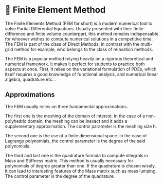 # 🧱 Finite Element Method

The Finite Elements Method (FEM for short) is a modern numerical tool to solve Partial Differential Equations. Usually
presented with their finite-difference and finite volume counterpart, this method remains indispensable for whoever 
wishes to compute numerical solutions in a competitive time. The FEM is part of the class of Direct Methods, in contrast with
the multi-grid method for example, who belongs to the class of relaxation methods.

The FEM is a popular method relying heavily on a rigorous theoretical and numerical framework. It makes it perfect for students to practice both aspects at once. 
First, it relies on the variational formulation of PDEs, which itself requires a good knowledge of functional analysis, 
and numerical linear algebra, quadrature etc...

## Approximations

The FEM usually relies on three fundamental approximations. 

The first one is the meshing of the domain of interest. In the case of a non-polyhedric domain, the meshing can be inexact and it adds a supplementary
approximation. The control parameter is the meshing size h.

The second one is the use of a finite dimensional space. In the case of Lagrange polynomials, the control parameter is the degree of the 
said polynomials.

The third and last one is the quadrature formula to compute integrals in Mass and Stiffness matrix. This method is usually necessary for 
polynomials of degree greater than one. If the quadrature is chosen wisely, it can lead to interesting features of the Mass matrix such as mass lumping.
The control parameter is the degree of the quadrature.